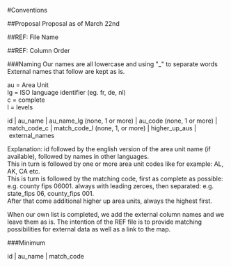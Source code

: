#Conventions

##Proposal
Proposal as of March 22nd

##REF: File Name

##REF: Column Order

###Naming
Our names are all lowercase and using "_" to separate words    
External names that follow are kept as is.    

au = Area Unit    
lg = ISO language identifier (eg. fr, de, nl)    
c = complete    
l = levels    

id | au_name | au_name_lg (none, 1 or more) | au_code (none, 1 or more) | match_code_c | match_code_l (none, 1, or more) | higher_up_aus | external_names         

Explanation:
id followed by the english version of the area unit name (if available), followed by names in other languages.     
This in turn is followed by one or more area unit codes like for example: AL, AK, CA etc.    
This is turn is followed by the matching code, first as complete as possible: e.g. county fips 06001. always with leading zeroes, 
then separated: e.g. state_fips 06, county_fips 001.      
After that come additional higher up area units, always the highest first.     

When our own list is completed, we add the external column names and we leave them as is. The intention of the REF file is to provide matching     possibilities for external data as well as a link to the map.    


###Minimum

id | au_name | match_code         